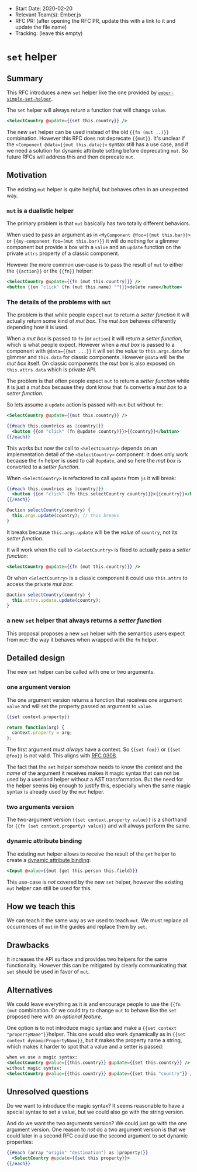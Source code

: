 - Start Date: 2020-02-20
- Relevant Team(s): Ember.js
- RFC PR: (after opening the RFC PR, update this with a link to it and update the file name)
- Tracking: (leave this empty)

# `set` helper

## Summary

This RFC introduces a new `set` helper like the one provided by
[`ember-simple-set-helper`](https://github.com/pzuraq/ember-simple-set-helper).

The `set` helper will always return a function that will change value.

```hbs
<SelectCountry @update={{set this.country}} />
```

The new `set` helper can be used instead of the old `{{fn (mut ..)}}` combination.
However this RFC does not deprecate `{{mut}}`.
It's unclear if the `<Component @data={{mut this.data}}>` syntax still has a use case,
and if we need a solution for dynamic attribute setting before deprecating `mut`.
So future RFCs will address this and then deprecate `mut`.

## Motivation

The existing `mut` helper is quite helpful, but behaves often in an unexpected way.

### `mut` is a dualistic helper

The primary problem is that `mut` basically has two totally different behaviors.

When used to pass an argument as in `<MyComponent @foo={{mut this.bar}}>` or
`{{my-component foo=(mut this.bar)}}` it will do nothing for a glimmer component
but provide a box with a `value` and an `update` function on the private `attrs`
property of a classic component.

However the more common use-case is to pass the result of `mut` to either the 
`{{action}}` or the `{{fn}}` helper:

```hbs
<SelectCountry @update={{fn (mut this.country)}} />
<button {{on "click" (fn (mut this.name) "")}}>delete name</button>
```

### The details of the problems with `mut`

The problem is that while people expect `mut` to return a *setter function* it will actually
return some kind of *mut box*. The *mut box* behaves differently depending how it is used.

When a *mut box* is passed to `fn` (or `action`) it will return a *setter function*, which is
what people expect. However when a *mut box* is passed to a component with `@data={{mut ...}}`
it will set the *value* to `this.args.data` for glimmer and `this.data` for classic components.
However `@data` will be the *mut box* itself. On classic components the *mut box* is also exposed on `this.attrs.data` which is private API.

The problem is that often people expect `mut` to return a *setter function* while it is just
a *mut box* because they dont know that `fn` converts a *mut box* to a *setter function*.

So lets assume a `update` action is passed with `mut` but without `fn`:

```hbs
<SelectCountry @update={{mut this.country}} />
```

```hbs
{{#each this.countries as |country|}}
  <button {{on "click" (fn @update country)}}>{{country}}</button>
{{/each}}
```

This works but now the call to `<SelectCountry>` depends on an implementation detail of the
`<SelectCountry>` component. It does only work because the `fn` helper is used to call
`@update`, and so here the *mut box* is converted to a *setter function*.

When `<SelectCountry>` is refactored to call `update` from `js` it will break:

```hbs
{{#each this.countries as |country|}}
  <button {{on "click" (fn this.selectCountry country)}}>{{country}}</button>
{{/each}}
```

```js
@action selectCountry(country) {
  this.args.update(country); // this breaks
}
```

It breaks because `this.args.update` will be the *value* of `country`,
not its *setter function*.

It will work when the call to `<SelectCountry>` is fixed to actually pass
a *setter function*:

```hbs
<SelectCountry @update={{fn (mut this.country)}} />
```

Or when `<SelectCountry>` is a classic component it could use `this.attrs` to
access the private *mut box*:

```js
@action selectCountry(country) {
  this.attrs.update.update(country);
}
```

### a new `set` helper that always returns a *setter function*

This proposal proposes a new `set` helper with the semantics users expect from `mut`:
the way it behaves when wrapped with the `fn` helper.

## Detailed design

The new `set` helper can be called with one or two arguments.

### one argument version

The one argument version returns a function that receives one argument `value` and
will set the property passed as argument to `value`.
```hbs
{{set context.property}}
```

```js
return function(arg) {
  context.property = arg;
};
```

The first argument must *always* have a context. So `{{set foo}}` or `{{set @foo}}` is not valid.
This aligns with [RFC 0308](https://github.com/emberjs/rfcs/blob/master/text/0308-deprecate-property-lookup-fallback.md).

The fact that the `set` helper somehow needs to know the *context* and the *name* of the
argument it receives makes it magic syntax that can not be used by a userland helper without
a AST transformation. But the need for the helper seems big enough to justify this, especially
when the same magic syntax is already used by the `mut` helper.

### two arguments version

The two-argument version `{{set context.property value}}` is a shorthand for
`{{fn (set context.property) value}}` and will always perform the same.

### dynamic attribute binding

The existing `mut` helper allows to receive the result of the `get` helper to create a 
[dynamic attribute binding](https://guides.emberjs.com/release/components/built-in-components/#toc_binding-dynamic-attribute):

```hbs
<Input @value={{mut (get this.person this.field)}}
```

This use-case is *not* covered by the new `set` helper, however the existing `mut` helper
can still be used for this.

## How we teach this

We can teach it the same way as we used to teach `mut`.
We must replace all occurrences of `mut` in the guides and replace them by `set`.

## Drawbacks

It increases the API surface and provides two helpers for the same functionality.
However this can be mitigated by clearly communicating that `set` should be
used in favor of `mut`.

## Alternatives

We could leave everything as it is and encourage people to use the `{{fn (mut` combination.
Or we could try to change `mut` to behave like the `set` proposed here with an *optional feature*.

One option is to not introduce magic syntax and make a `{{set context "propertyName"}}`helper.
This one would also work dynamically as in `{{set context dynamicPropertyName}}`, but it makes the property name a string, which makes it harder to spot that a value and a setter is passed:

```hbs
when we use a magic syntax:
<SelectCountry @value={{this.country}} @update={{set this.country}} />
without magic syntax:
<SelectCountry @value={{this.country}} @update={{set this "country"}} />
```

## Unresolved questions

Do we want to introduce the magic syntax?
It seems reasonable to have a special syntax to set a value, but we could also go
with the string version.

And do we want the two arguments version? We could just go with the one argument version.
One reason to *not* do a two argument version is that we could later in a second RFC
could use the second argument to set dynamic properties:

```hbs
{{#each (array "origin" "destination") as |property|}}
  <SelectCountry @update={{set this property}}>
{{/each}}
```
